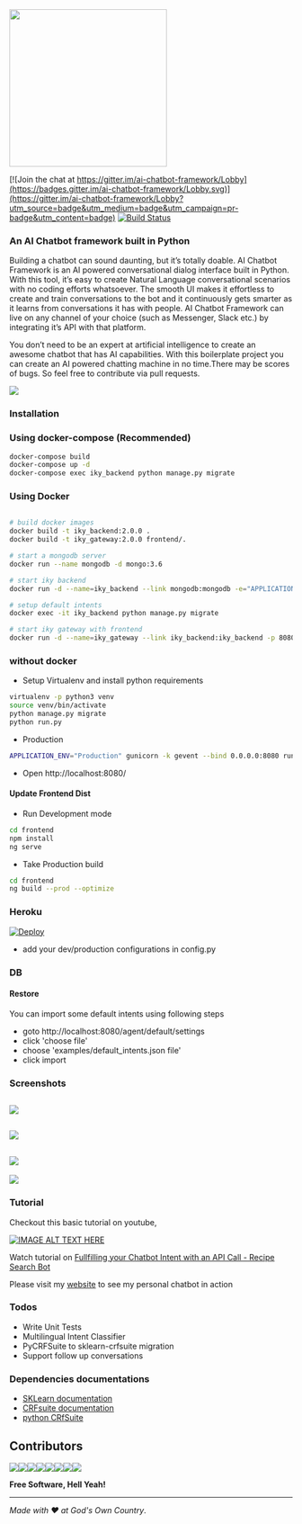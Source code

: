 <img src="https://i.ibb.co/vLR1wpG/logo.png" width="280"/>

[![Join the chat at https://gitter.im/ai-chatbot-framework/Lobby](https://badges.gitter.im/ai-chatbot-framework/Lobby.svg)](https://gitter.im/ai-chatbot-framework/Lobby?utm_source=badge&utm_medium=badge&utm_campaign=pr-badge&utm_content=badge) [![Build Status](https://travis-ci.com/alfredfrancis/ai-chatbot-framework.svg?branch=master)](https://travis-ci.com/alfredfrancis/ai-chatbot-framework.svg?branch=master)



### An AI Chatbot framework built in Python

Building a chatbot can sound daunting, but it’s totally doable. AI Chatbot Framework is an AI powered conversational dialog interface built in Python. With this tool, it’s easy to create Natural Language conversational scenarios with no coding efforts whatsoever. The smooth UI makes it effortless to create and train conversations to the bot and it continuously gets smarter as it learns from conversations it has with people. AI Chatbot Framework can live on any channel of your choice (such as Messenger, Slack etc.) by integrating it’s API with that platform.

You don’t need to be an expert at artificial intelligence to create an awesome chatbot that has AI capabilities. With this boilerplate project you can create an AI powered chatting machine in no time.There may be scores of bugs. So feel free to contribute  via pull requests.

![](https://image.ibb.co/eMJ9Wx/Screen_Shot_2018_04_28_at_1_45_28_PM.png)

### Installation

### Using docker-compose (Recommended) 
```sh
docker-compose build
docker-compose up -d
docker-compose exec iky_backend python manage.py migrate
```

### Using Docker
```sh

# build docker images
docker build -t iky_backend:2.0.0 .
docker build -t iky_gateway:2.0.0 frontend/.

# start a mongodb server
docker run --name mongodb -d mongo:3.6

# start iky backend
docker run -d --name=iky_backend --link mongodb:mongodb -e="APPLICATION_ENV=Production" iky_backend:2.0.0

# setup default intents
docker exec -it iky_backend python manage.py migrate

# start iky gateway with frontend
docker run -d --name=iky_gateway --link iky_backend:iky_backend -p 8080:80 iky_gateway:2.0.0

```

### without docker

* Setup Virtualenv and install python requirements
```sh
virtualenv -p python3 venv
source venv/bin/activate
python manage.py migrate
python run.py
```
* Production
```sh
APPLICATION_ENV="Production" gunicorn -k gevent --bind 0.0.0.0:8080 run:app
```
* Open http://localhost:8080/

#### Update Frontend Dist
* Run Development mode
```sh
cd frontend
npm install
ng serve
```
* Take Production build
```sh
cd frontend
ng build --prod --optimize
```

### Heroku
[![Deploy](https://www.herokucdn.com/deploy/button.png)](https://heroku.com/deploy)

* add your dev/production configurations in config.py

### DB

#### Restore
You can import some default intents using following steps

- goto http://localhost:8080/agent/default/settings
- click 'choose file'
- choose 'examples/default_intents.json file'
- click import

### Screenshots

![](https://image.ibb.co/i9ReWx/Screen_Shot_2018_04_28_at_1_38_15_PM.png)
---
![](https://image.ibb.co/ivXKWx/Screen_Shot_2018_04_28_at_1_38_36_PM.png)
---
![](https://image.ibb.co/nf9Bdc/Screen_Shot_2018_04_28_at_1_38_57_PM.png)
---
![](https://image.ibb.co/b4q1dc/Screen_Shot_2018_04_28_at_1_43_06_PM.png)
### Tutorial

Checkout this basic tutorial on youtube,

[![IMAGE ALT TEXT HERE](https://preview.ibb.co/fj9N3v/Screenshot_from_2017_04_05_03_11_04.png)](https://www.youtube.com/watch?v=S1Fj7WinaBA)


Watch tutorial on [Fullfilling your Chatbot Intent with an API Call - Recipe Search Bot](https://www.youtube.com/watch?v=gqO69ojLobQ)

Please visit my [website](http://alfredfrancis.github.io) to see my personal chatbot in action

### Todos
 *  Write Unit Tests
 *  Multilingual Intent Classifier
 *  PyCRFSuite to sklearn-crfsuite migration
 *  Support follow up conversations
 
 ### Dependencies documentations
* [SKLearn documentation](http://scikit-learn.org/)
* [CRFsuite documentation](http://www.chokkan.org/software/crfsuite/)
* [python CRfSuite](https://python-crfsuite.readthedocs.io/en/latest/)

## Contributors

[![](https://sourcerer.io/fame/alfredfrancis/alfredfrancis/ai-chatbot-framework/images/0)](https://sourcerer.io/fame/alfredfrancis/alfredfrancis/ai-chatbot-framework/links/0)[![](https://sourcerer.io/fame/alfredfrancis/alfredfrancis/ai-chatbot-framework/images/1)](https://sourcerer.io/fame/alfredfrancis/alfredfrancis/ai-chatbot-framework/links/1)[![](https://sourcerer.io/fame/alfredfrancis/alfredfrancis/ai-chatbot-framework/images/2)](https://sourcerer.io/fame/alfredfrancis/alfredfrancis/ai-chatbot-framework/links/2)[![](https://sourcerer.io/fame/alfredfrancis/alfredfrancis/ai-chatbot-framework/images/3)](https://sourcerer.io/fame/alfredfrancis/alfredfrancis/ai-chatbot-framework/links/3)[![](https://sourcerer.io/fame/alfredfrancis/alfredfrancis/ai-chatbot-framework/images/4)](https://sourcerer.io/fame/alfredfrancis/alfredfrancis/ai-chatbot-framework/links/4)[![](https://sourcerer.io/fame/alfredfrancis/alfredfrancis/ai-chatbot-framework/images/5)](https://sourcerer.io/fame/alfredfrancis/alfredfrancis/ai-chatbot-framework/links/5)[![](https://sourcerer.io/fame/alfredfrancis/alfredfrancis/ai-chatbot-framework/images/6)](https://sourcerer.io/fame/alfredfrancis/alfredfrancis/ai-chatbot-framework/links/6)[![](https://sourcerer.io/fame/alfredfrancis/alfredfrancis/ai-chatbot-framework/images/7)](https://sourcerer.io/fame/alfredfrancis/alfredfrancis/ai-chatbot-framework/links/7)

**Free Software, Hell Yeah!**
<hr></hr>

_Made with :heart: at God's Own Country_.
